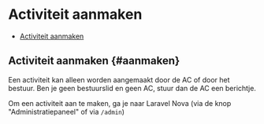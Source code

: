 # Activiteit aanmaken

- [Activiteit aanmaken](#aanmaken)

## Activiteit aanmaken {#aanmaken}

Een activiteit kan alleen worden aangemaakt door de AC of door het bestuur. Ben je geen bestuurslid en geen AC, stuur dan de AC een
berichtje.

Om een activiteit aan te maken, ga je naar Laravel Nova (via de knop "Administratiepaneel" of via `/admin`)
